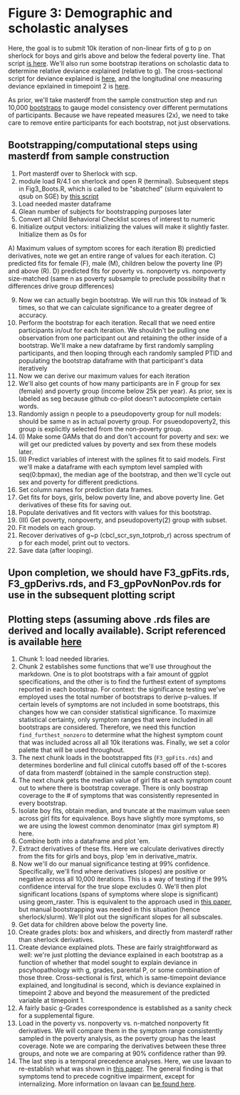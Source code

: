 # Figure 3: Demographic and scholastic analyses

Here, the goal is to submit 10k iteration of non-linear firts of g to p on sherlock for boys and girls above and below the federal poverty line. That script [is here](https://github.com/WilliamsPanLab/gp/blob/master/Slurm/Fig3_Boots.R). We'll also run some bootstrap iterations on scholastic data to determine relative deviance explained (relative to g). The cross-sectional script for deviance explained is [here](https://github.com/WilliamsPanLab/gp/blob/master/Slurm/DevExplBoots.R), and the longitudinal one measuring deviance epxlained in timepoint 2 is [here](https://github.com/WilliamsPanLab/gp/blob/master/Slurm/DevExplBoots_longit.R). 

As prior, we'll take masterdf from the sample construction step and run 10,000 [bootstraps](https://en.wikipedia.org/wiki/Bootstrapping_(statistics)) to gauge model consistency over different permutations of participants. Because we have repeated measures (2x), we need to take care to remove entire participants for each bootstrap, not just observations.

## Bootstrapping/computational steps using masterdf from sample construction

1. Port masterdf over to Sherlock with scp. 
2. module load R/4.1 on sherlock and open R (terminal). Subsequent steps in Fig3_Boots.R, which is called to be "sbatched" (slurm equivalent to qsub on SGE) by [this script](https://github.com/WilliamsPanLab/gp/blob/master/Slurm/sbatch_Fig3.sh)
4. Load needed master dataframe
5. Glean number of subjects for bootstrapping purposes later
6. Convert all Child Behavioral Checklist scores of interest to numeric
7. Initialize output vectors: initializing the values will make it slightly faster. Initialize them as 0s for
   
  A) Maximum values of symptom scores for each iteration
  B) predictied derivatives, note we get an entire range of values for each iteration.
  C) predicted fits for female (F), male (M), children below the poverty line (P) and above (R).
  D) predicted fits for poverty vs. nonpoverty vs. nonpoverty size-matched (same n as poverty subsample to preclude possibility that n differences drive group differences)

9. Now we can actually begin bootstrap. We will run this 10k instead of 1k times, so that we can calculate significance to a greater degree of accuracy.
10. Perform the bootstrap for each iteration. Recall that we need entire participants in/out for each iteration. We shouldn't be pulling one observation from one participant out and retaining the other inside of a bootstrap. We'll make a new dataframe by first randomly sampling participants, and then looping through each randomly sampled PTID and populating the bootstrap dataframe with that participant's data iteratively
11. Now we can derive our maximum values for each iteration
12. We'll also get counts of how many participants are in F group for sex (female) and poverty group (income below 25k per year). As prior, sex is labeled as seg because github co-pilot doesn't autocomplete certain words.
13. Randomly assign n people to a pseudopoverty group for null models: should be same n as in actual poverty group. For psueodopoverty2, this group is explicitly selected from the non-poverty group.
14. (I) Make some GAMs that do and don't account for poverty and sex: we will get our predicted values by poverty and sex from these models later.
15. (II) Predict variables of interest with the splines fit to said models. First we'll make a dataframe with each symptom level sampled with seq(0:bpmax), the median age of the bootstrap, and then we'll cycle out sex and poverty for different predictions.
16. Set column names for prediction data frames.
17. Get fits for boys, girls, below poverty line, and above poverty line. Get derivatives of these fits for saving out.
18. Populate derivatives and fit vectors with values for this bootstrap.
19. (III) Get poverty, nonpoverty, and pseudopoverty(2) group with subset.
20. Fit models on each group.
21. Recover derivatives of g~p (cbcl_scr_syn_totprob_r) across spectrum of p for each model, print out to vectors.
22. Save data (after looping).

## Upon completion, we should have F3_gpFits.rds, F3_gpDerivs.rds, and F3_gpPovNonPov.rds for use in the subsequent plotting script

## Plotting steps (assuming above .rds files are derived and locally available). Script referenced is available [here](https://github.com/WilliamsPanLab/gp/blob/master/Figures/code/Fig3.md)

1. Chunk 1: load needed libraries.
2. Chunk 2 establishes some functions that we'll use throughout the markdown. One is to plot bootstraps with a fair amount of ggplot specifications, and the other is to find the furthest extent of symptoms reported in each bootstrap. For context: the significance testing we've employed uses the total number of bootstraps to derive p-values. If certain levels of symptoms are not included in some bootstraps, this changes how we can consider statistical significance. To maximize statistical certainty, only symptom ranges that were included in all bootstraps are considered. Therefore, we need this function `find_furthest_nonzero` to determine what the highest symptom count that was included across all all 10k iterations was. Finally, we set a color palette that will be used throughout.
3. The next chunk loads in the bootstrapped fits (`F3_gpFits.rds`) and determines borderline and full clinical cutoffs based off of the t-scores of data from masterdf (obtained in the sample construction step).
5. The next chunk gets the median value of girl fits at each symptom count out to where there is bootstrap coverage. There is only boostrap coverage to the # of symptoms that was consistently represented in every bootstrap.
6. Isolate boy fits, obtain median, and truncate at the maximum value seen across girl fits for equivalence. Boys have slightly more symptoms, so we are using the lowest common denominator (max girl symptom #) here.
7. Combine both into a dataframe and plot 'em.
8. Extract derivatives of these fits. Here we calculate derivatives directly from the fits for girls and boys, plop 'em in derivative_matrix.
9. Now we'll do our manual significance testing at 99% confidence. Specifically, we'll find where derivatives (slopes) are positive or negative across all 10,000 iterations. This is a way of testing if the 99% confidence interval for the true slope excludes 0. We'll then plot significant locations (spans of symptoms where slope is significant) using geom_raster. This is equivalent to the approach used in [this paper](https://www.sciencedirect.com/science/article/pii/S1878929320300360), but manual bootstrapping was needed in this situation (hence sherlock/slurm). We'll plot out the significant slopes for all subscales.
10. Get data for children above below the poverty line.
11. Create grades plots: box and whiskers, and directly from masterdf rather than sherlock derivatives.
12. Create deviance explained plots. These are fairly straightforward as well: we're just plotting the deviance explained in each bootstrap as a function of whether that model sought to explain deviance in pscyhopathology with g, grades, parental P, or some combination of those three. Cross-sectional is first, which is same-timepoint deviance explained, and longitudinal is second, which is deviance explained in timepoint 2 above and beyond the measurement of the predicted variable at timepoint 1.
13. A fairly basic g-Grades correspondence is established as a sanity check for a supplemental figure.
14. Load in the poverty vs. nonpoverty vs. n-matched nonpoverty fit derivatives. We will compare them in the symptom range consistently sampled in the poverty analysis, as the poverty group has the least coverage. Note we are comparing the derivatives between these three groups, and note we are comparing at 90% confidence rather than 99.
15. The last step is a temporal precedence analyses. Here, we use lavaan to re-establish what was shown in [this paper](https://pubmed.ncbi.nlm.nih.gov/34332330/). The general finding is that symptoms tend to precede cognitive impairment, except for internalizing. More information on lavaan can [be found here](https://cran.r-project.org/web/packages/lavaan/lavaan.pdf).

